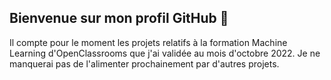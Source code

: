 ## Bienvenue sur mon profil GitHub 👋


Il compte pour le moment les projets relatifs à la formation Machine Learning d'OpenClassrooms que j'ai validée au mois d'octobre 2022. Je ne manquerai pas de l'alimenter prochainement par d'autres projets. 
